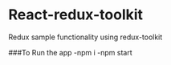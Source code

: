 # React-redux-toolkit

Redux sample functionality using redux-toolkit

###To Run the app
-npm i
-npm start
